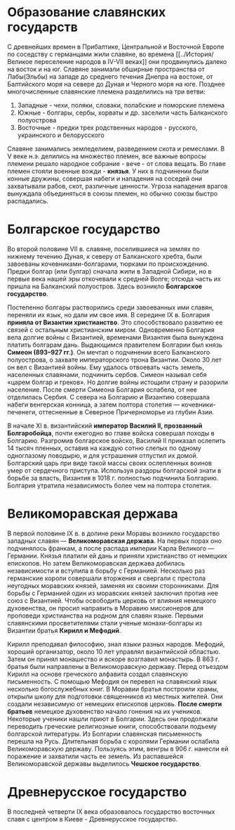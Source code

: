 # Образование славянских государств
С древнейших времен в Прибалтике, Центральной и Восточной Европе по соседству с германцами жили славяне, во времена [[../История/Великое переселение народов в IV-VII веках]] они продвинулись далеко на восток и на юг. Славяне занимали обширные пространства от Лабы(Эльбы) на западе до среднего течения Днепра на востоке, от Балтийского моря на севере до Дуная и Черного моря на юге. Позднее многочисленные славянские племена разделились на три ветви: 
1. Западные - чехи, поляки, словаки, полабские и поморские племена
2. Южные - болгары, сербы, хорваты и др. заселили часть Балканского полуострова
3. Восточные - предки трех родственных народов - русского, украинского и белорусского

Славяне занимались земледелием, разведением скота и ремеслами. В V веке н.э. делились на множество племен, все важные вопросы племени решало народное собрание - вече - от слова вещать. Во главе племен стояли военные вожди - **князья**. У них в подчинении были конные дружины, совершая набеги и нападения на соседей они захватывали рабов, скот, различные ценности. Угроза нападения врагов вынуждала объединяться в союзы племен, но обычно союзы быстро распадались.

# Болгарское государство
Во второй половине VII в. славяне, поселившиеся на землях по нижнему течению Дуная, к северу от Балканского хребта, были завоеваны кочевниками-болгарами, тюрками по происхождению. Предки болгар (или булгар) сначала жили в Западной Сибири, но в первые века нашей эры откочевали к средней Волге; отсюда часть их пришла на Балканский полуостров. Здесь возникло **Болгарское государство**. 

Постепенно болгары растворились среди завоеванных ими славян, переняли их язык, но дали им свое имя. В середине IX в. Болгария **приняла от Византии христианство**. Это способствовало развитию ее связей с остальным христианским миром. Одновременно Болгария вела долгие войны с Византией, временами Византия была вынуждена платить болгарам дань. Выдающимся правителем Болгарии был князь **Симеон (893–927 гг.)**. Он мечтал о подчинении всего Балканского полуострова, о захвате императорского трона Византии. Около 30 лет он вел с Византией войны. Ему удалось отвоевать часть земель, населенных славянами, подчинить сербов. Симеон называл себя «царем болгар и греков». Но долгие войны истощили страну и разорили население. После смерти Симеона Болгария ослабела, от нее отделилась Сербия. С севера на Болгарию и Византию совершала набеги венгерская конница, а затем полтора столетия — кочевники-печенеги, оттесненные в Северное Причерноморье из глубин Азии.

В начале XI в. византийский **император Василий II, прозванный Болгаробойца**, почти ежегодно во главе войска совершал походы в Болгарию. Разгромив болгарское войско, Василий II приказал ослепить 14 тысяч пленных, оставив на каждую сотню слепых по одному одноглазому поводырю, и для устрашения отпустил их домой. Болгарский царь при виде такой массы своих ослепленных воинов умер от сердечного приступа. Используя раздоры болгарской знати в борьбе за власть, Византия в 1018 г. полностью подчинила Болгарию. Болгария утратила независимость более чем на полтора столетия.

# Великоморавская держава
В первой половине IX в. в долине реки Моравы возникло государство западных славян — **Великоморавская держава**. На первых порах оно подчинялось франкам, а после распада империи Карла Великого — Германии. Князья платили ей дань и приняли христианство от немецких епископов. Но затем Великоморавская держава добилась независимости и вступила в борьбу с Германией. Несколько раз германские короли совершали вторжения и свергали с престола неугодных моравских князей, заменяя их своими сторонниками. Для борьбы с Германией один из моравских князей заключил против нее союз с Византией. Чтобы освободить церковь от влияния немецкого духовенства, он просил направить в Моравию миссионеров для проповеди христианства на родном для славян языке. Первыми славянскими просветителями стали ученые монахи-болгары из Византии братья **Кирилл и Мефодий**.

Кирилл преподавал философию, знал языки разных народов. Мефодий, хороший организатор, около 10 лет управлял византийской областью. Затем он принял монашество и вскоре возглавил монастырь. В 863 г. братья были направлены в Великоморавскую державу. Перед отъездом Кирилл на основе греческого алфавита создал славянскую письменность. С помощью Мефодия он перевел на славянский язык несколько богослужебных книг. В Моравии братья построили храмы, открыли школу для подготовки священников из местных жителей. Они создали независимую от немецких епископов церковь. **После смерти братьев** немецкое духовенство начало гонения на их учеников. Некоторые ученики нашли приют в Болгарии. Здесь они продолжали переводить греческие религиозные книги, способствовали подъему болгарской литературы. Из Болгарии славянская письменность перешла на Русь. Длительная борьба с королями Германии ослабила Великоморавскую державу. Пользуясь этим, венгры в 906 г. нанесли ей поражение и захватили часть ее земель. Из распавшейся Великоморавской державы выделилось **Чешское государство**.

# Древнерусское государство
В последней четверти IX века образовалось государство восточных славя с центром в Киеве - Древнерусское государство.